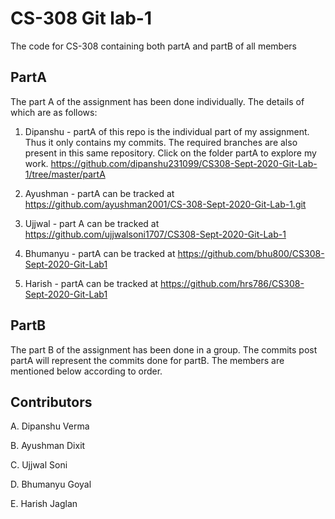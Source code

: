 # CS-308 Git lab-1

The code for CS-308 containing both partA and partB of all members

## PartA

The part A of the assignment has been done individually. The details of which are as follows:

1. Dipanshu - partA of this repo is the individual part of my assignment. Thus it only contains my commits. The required branches are also present in this same repository. Click on the folder partA to explore my work. https://github.com/dipanshu231099/CS308-Sept-2020-Git-Lab-1/tree/master/partA

2. Ayushman - partA can be tracked at https://github.com/ayushman2001/CS-308-Sept-2020-Git-Lab-1.git

3. Ujjwal - part A can be tracked at https://github.com/ujjwalsoni1707/CS308-Sept-2020-Git-Lab-1

4. Bhumanyu - partA can be tracked at https://github.com/bhu800/CS308-Sept-2020-Git-Lab1

5. Harish - partA can be tracked at https://github.com/hrs786/CS308-Sept-2020-Git-Lab1

## PartB

The part B of the assignment has been done in a group. The commits post partA will represent the commits done for partB. The members are mentioned below according to order.

## Contributors

A. Dipanshu Verma

B. Ayushman Dixit

C. Ujjwal Soni

D. Bhumanyu Goyal

E. Harish Jaglan 
